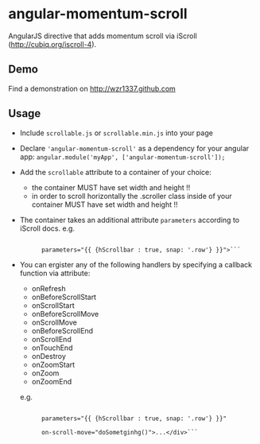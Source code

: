 # angular-momentum-scroll

AngularJS directive that adds momentum scroll via iScroll (http://cubiq.org/iscroll-4).

## Demo
Find a demonstration on http://wzr1337.github.com

## Usage

* Include `scrollable.js` or `scrollable.min.js` into your page
* Declare `'angular-momentum-scroll'` as a dependency for your angular app: `angular.module('myApp', ['angular-momentum-scroll']);`
* Add the `scrollable` attribute to a container of your choice:
    * the container MUST have set width and height !!
    * in order to scroll horizontally the .scroller class inside of your container MUST have set width and height !!
* The container takes an additional attribute `parameters` according to iScroll docs. e.g. 
   ```html <div id="my-cont" style="height: 400px; width: 100%;" scrollable 

         parameters="{{ {hScrollbar : true, snap: '.row'} }}">```

* You can ergister any of the following handlers by specifying a callback function via attribute:
    * onRefresh
    * onBeforeScrollStart
    * onScrollStart
    * onBeforeScrollMove
    * onScrollMove
    * onBeforeScrollEnd
    * onScrollEnd
    * onTouchEnd
    * onDestroy
    * onZoomStart
    * onZoom
    * onZoomEnd

    e.g.
    ```<div id="my-cont" style="height: 400px; width: 100%;" scrollable
    
          parameters="{{ {hScrollbar : true, snap: '.row'} }}"
          
          on-scroll-move="doSometginhg()">...</div>```
